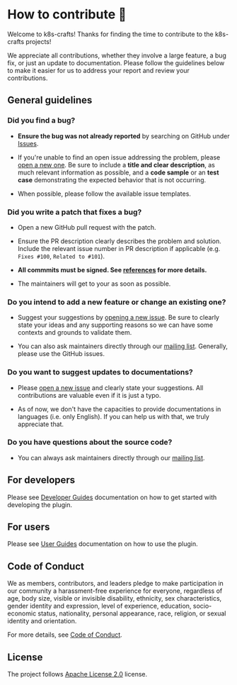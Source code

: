 # How to contribute 👋

Welcome to k8s-crafts! Thanks for finding the time to contribute to the k8s-crafts projects!

We appreciate all contributions, whether they involve a large feature, a bug fix, or just an update to documentation. Please follow the guidelines below to make it easier for us to address your report and review your contributions.

## General guidelines

### Did you find a bug?

- **Ensure the bug was not already reported** by searching on GitHub under [Issues](https://github.com/k8s-crafts/ephemeral-containers-plugin/issues).

- If you're unable to find an open issue addressing the problem, please [open a new one](https://github.com/k8s-crafts/ephemeral-containers-plugin/issues/new/choose). Be sure to include a **title and clear description**, as much relevant information as possible, and a **code sample** or an **test case** demonstrating the expected behavior that is not occurring.

- When possible, please follow the available issue templates.


### Did you write a patch that fixes a bug?

- Open a new GitHub pull request with the patch.

- Ensure the PR description clearly describes the problem and solution. Include the relevant issue number in PR description if applicable (e.g. `Fixes #100`, `Related to #101`).
- **All commmits must be signed. See [references](https://docs.github.com/en/authentication/managing-commit-signature-verification/about-commit-signature-verification) for more details.**

- The maintainers will get to your as soon as possible.

### Do you intend to add a new feature or change an existing one?

- Suggest your suggestions by [opening a new issue](https://github.com/k8s-crafts/ephemeral-containers-plugin/issues/new?assignees=&labels=feature-requested&projects=&template=feature_request.md&title=%5BFeature%5D+%3Ctitle%3E). Be sure to clearly state your ideas and any supporting reasons so we can have some contexts and grounds to validate them.

- You can also ask maintainers directly through our [mailing list](https://groups.google.com/g/k8s-crafts). Generally, please use the GitHub issues.

### Do you want to suggest updates to documentations?

- Please [open a new issue](https://github.com/k8s-crafts/ephemeral-containers-plugin/issues/new) and clearly state your suggestions. All contributions are valuable even if it is just a typo.

- As of now, we don't have the capacities to provide documentations in languages (i.e. only English). If you can help us with that, we truly appreciate that. 

### Do you have questions about the source code?

- You can always ask maintainers directly through our [mailing list](https://groups.google.com/g/k8s-crafts).

## For developers

Please see [Developer Guides](./docs/DEVELOPER_GUIDES.md) documentation on how to get started with developing the plugin.

## For users

Please see [User Guides](./docs/USER_GUIDES.md) documentation on how to use the plugin.

## Code of Conduct

We as members, contributors, and leaders pledge to make participation in our
community a harassment-free experience for everyone, regardless of age, body
size, visible or invisible disability, ethnicity, sex characteristics, gender
identity and expression, level of experience, education, socio-economic status,
nationality, personal appearance, race, religion, or sexual identity
and orientation.

For more details, see [Code of Conduct](./CODE_OF_CONDUCT.md).

## License

The project follows [Apache License 2.0](./LICENSE) license.
